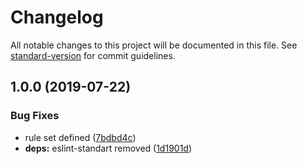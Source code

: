 # Changelog

All notable changes to this project will be documented in this file. See [standard-version](https://github.com/conventional-changelog/standard-version) for commit guidelines.

## 1.0.0 (2019-07-22)


### Bug Fixes

* rule set defined ([7bdbd4c](https://github.com/ridakk/base-javascript-project-boilerplate/commit/7bdbd4c))
* **deps:** eslint-standart removed ([1d1901d](https://github.com/ridakk/base-javascript-project-boilerplate/commit/1d1901d))
